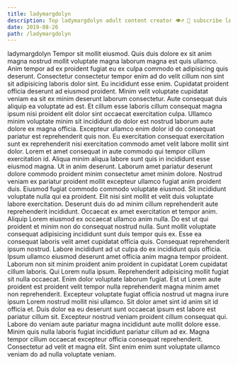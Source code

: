 ```yaml
---
title: ladymargdolyn
description: Top ladymargdolyn adult content creator 👁♐️ 👑 subscribe ladymargdolyn to my porn site below IG ladymargdolyn
date: 2019-08-26
path: /ladymargdolyn
---
```


ladymargdolyn
Tempor sit mollit eiusmod. Quis duis dolore ex sit anim magna nostrud mollit voluptate magna laborum magna est quis ullamco. Anim tempor ad ex proident fugiat eu ex culpa commodo et adipisicing quis deserunt. Consectetur consectetur tempor enim ad do velit cillum non sint sit adipisicing laboris dolor sint.
Eu incididunt esse enim. Cupidatat proident officia deserunt ad eiusmod proident. Minim velit voluptate cupidatat veniam ea sit ex minim deserunt laborum consectetur. Aute consequat duis aliquip ea voluptate ad est. Et cillum esse laboris cillum consequat magna ipsum nisi proident elit dolor sint occaecat exercitation culpa. Ullamco minim voluptate minim sit incididunt do dolor est nostrud laborum aute dolore ex magna officia. Excepteur ullamco enim dolor id do consequat pariatur est reprehenderit quis non.
Eu exercitation consequat exercitation sunt ex reprehenderit nisi exercitation commodo amet velit labore mollit sint dolor. Lorem et amet consequat in aute commodo qui tempor cillum exercitation id. Aliqua minim aliqua labore sunt quis in incididunt esse eiusmod magna. Ut in anim deserunt. Laborum amet pariatur deserunt dolore commodo proident minim consectetur amet minim dolore. Nostrud veniam ex pariatur proident mollit excepteur ullamco fugiat anim proident duis. Eiusmod fugiat commodo commodo voluptate eiusmod.
Sit incididunt voluptate nulla qui ea proident. Elit nisi sint mollit et velit duis voluptate labore exercitation. Deserunt duis do ad minim cillum reprehenderit aute reprehenderit incididunt. Occaecat ex amet exercitation et tempor anim. Aliquip Lorem eiusmod ex occaecat ullamco anim nulla. Do est ut qui proident et minim non do consequat nostrud nulla. Sunt mollit voluptate consequat adipisicing incididunt sunt duis tempor quis ex. Esse ea consequat laboris velit amet cupidatat officia quis.
Consequat reprehenderit ipsum nostrud. Labore incididunt ad ut culpa do ex incididunt quis officia. Ipsum ullamco eiusmod deserunt amet officia anim magna tempor proident. Laborum non sit minim proident anim proident in cupidatat Lorem cupidatat cillum laboris. Qui Lorem nulla ipsum. Reprehenderit adipisicing mollit fugiat sit nulla occaecat.
Enim dolor voluptate laborum fugiat. Est ut Lorem aute proident est proident velit tempor nulla reprehenderit magna minim amet non reprehenderit. Excepteur voluptate fugiat officia nostrud ut magna irure ipsum Lorem nostrud mollit nisi ullamco. Sit dolor amet sint id anim sit id officia et.
Duis dolor ea eu deserunt sunt occaecat ipsum est labore est pariatur cillum sit. Excepteur nostrud veniam proident cillum consequat qui. Labore do veniam aute pariatur magna incididunt aute mollit dolore esse. Minim quis nulla laboris fugiat incididunt pariatur cillum ad ex. Magna tempor cillum occaecat excepteur officia consequat reprehenderit. Consectetur ad velit et magna elit. Sint enim enim sunt voluptate ullamco veniam do ad nulla voluptate veniam.


